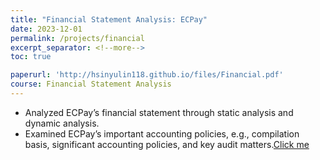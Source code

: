 ```yaml
---
title: "Financial Statement Analysis: ECPay"
date: 2023-12-01
permalink: /projects/financial
excerpt_separator: <!--more-->
toc: true

paperurl: 'http://hsinyulin118.github.io/files/Financial.pdf'
course: Financial Statement Analysis
---
```




<!-- ---
title: "A Bridge-based Compression Algorithm for Topological Quantum Circuits [DAC 2021] [TCAD 2022]"
collection: Quantum-related
type: "Quantum-related"
permalink: /projects/bridge
venue: "Electronic Design Automation Lab (Prof. Yao-Wen Chang)"
date: 2019-11-01
location: "National Taiwan University, Taiwan"
--- -->

* Analyzed ECPay’s financial statement through static analysis and dynamic analysis.
* Examined ECPay’s important accounting policies, e.g., compilation basis, significant accounting policies, and key audit matters.[Click me](http://hsinyulin118.github.io/files/Financial.pdf)
<!--more-->

<!-- [More information here]() -->



